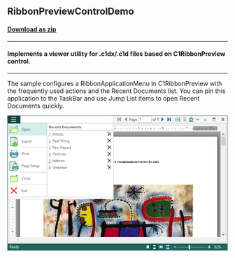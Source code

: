 ## RibbonPreviewControlDemo
#### [Download as zip](https://grapecity.github.io/DownGit/#/home?url=https://github.com/GrapeCity/ComponentOne-WinForms-Samples/tree/master/NetFramework\PrintDocument\CS\RibbonPreviewControlDemo)
____
#### Implements a viewer utility for .c1dx/.c1d files based on C1RibbonPreview control.
____
The sample configures a RibbonApplicationMenu in C1RibbonPreview with the frequently used actions and the Recent Documents list.
You can pin this application to the TaskBar and use Jump List items to open Recent Documents quickly.

![screenshot](screenshot.png)
